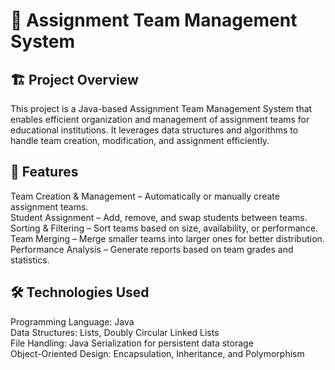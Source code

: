# 📌 Assignment Team Management System
## 🏗 Project Overview
This project is a Java-based Assignment Team Management System that enables efficient organization and management of assignment teams for educational institutions. It leverages data structures and algorithms to handle team creation, modification, and assignment efficiently.

## 🚀 Features
Team Creation & Management – Automatically or manually create assignment teams.</br>
Student Assignment – Add, remove, and swap students between teams.</br>
Sorting & Filtering – Sort teams based on size, availability, or performance.</br>
Team Merging – Merge smaller teams into larger ones for better distribution.</br>
Performance Analysis – Generate reports based on team grades and statistics.

## 🛠 Technologies Used
Programming Language: Java</br>
Data Structures: Lists, Doubly Circular Linked Lists</br>
File Handling: Java Serialization for persistent data storage</br>
Object-Oriented Design: Encapsulation, Inheritance, and Polymorphism
